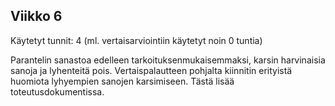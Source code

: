 ## Viikko 6
Käytetyt tunnit: 4 (ml. vertaisarviointiin käytetyt noin 0 tuntia)

Parantelin sanastoa edelleen tarkoituksenmukaisemmaksi, karsin harvinaisia sanoja ja lyhenteitä pois. Vertaispalautteen pohjalta kiinnitin erityistä huomiota lyhyempien sanojen karsimiseen. Tästä lisää toteutusdokumentissa.

